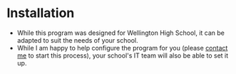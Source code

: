 # Installation
- While this program was designed for Wellington High School, it can be adapted to suit the needs of your school.
- While I am happy to help configure the program for you (please <a href="https://owelton-rosie.pages.dev/contact">contact me</a> to start this process), your school's IT team will also be able to set it up.  

